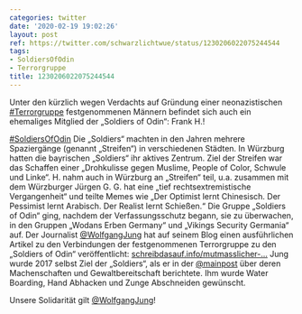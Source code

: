 ```yaml
---
categories: twitter
date: '2020-02-19 19:02:26'
layout: post
ref: https://twitter.com/schwarzlichtwue/status/1230206022075244544
tags:
- SoldiersOfOdin
- Terrorgruppe
title: 1230206022075244544
---
```

Unter den kürzlich wegen Verdachts auf Gründung einer neonazistischen [#Terrorgruppe](/t/terrorgruppe) festgenommenen Männern befindet sich auch ein ehemaliges Mitglied der „Soldiers of Odin“: Frank H.!



[#SoldiersOfOdin](/t/soldiersofodin) 
Die „Soldiers“ machten in den Jahren mehrere Spaziergänge (genannt „Streifen“) in verschiedenen Städten. In Würzburg hatten die bayrischen „Soldiers“ ihr aktives Zentrum. 
Ziel der Streifen war das Schaffen einer „Drohkulisse gegen Muslime, People of Color, Schwule und Linke“. H. nahm auch in Würzburg an „Streifen“ teil, u.a. zusammen mit dem Würzburger Jürgen G. 
G. hat eine „tief rechtsextremistische Vergangenheit“ und teilte Memes wie „Der Optimist lernt Chinesisch. Der Pessimist lernt Arabisch. Der Realist lernt Schießen.“ 
Die  Gruppe „Soldiers of Odin“ ging, nachdem der Verfassungsschutz begann, sie zu überwachen, in den Gruppen „Wodans Erben Germany“ und „Vikings Security Germania“ auf. 
Der Journalist [@WolfgangJung](https://twitter.com/WolfgangJung) hat auf seinem Blog einen ausführlichen Artikel zu den Verbindungen der festgenommenen Terrorgruppe zu den „Soldiers of Odin“ veröffentlicht:  [schreibdasauf.info/mutmasslicher-…](https://schreibdasauf.info/mutmasslicher-terrorist-frank-h-lief-in-wuerzburg-rassistische-streifen) 
Jung wurde 2017 selbst Ziel der „Soldiers“, als er in der [@mainpost](https://twitter.com/mainpost) über deren Machenschaften und Gewaltbereitschaft berichtete. Ihm wurde Water Boarding, Hand Abhacken und Zunge Abschneiden gewünscht.



Unsere Solidarität gilt [@WolfgangJung](https://twitter.com/WolfgangJung)! 